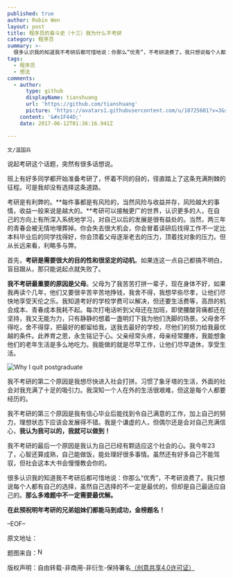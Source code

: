 ```yaml
---
published: true
author: Robin Wen
layout: post
title: 程序员的奋斗史（十三）我为什么不考研
category: 程序员
summary: >-
  很多认识我的知道我不考研后都可惜地说：你那么“优秀”，不考研浪费了。我只想说每个人都有自己的选择，虽然自己选择的不一定是最优的，但却是自己最适应自己的。那么多难题中不一定需要最优解。
tags:
  - 程序员
  - 想法
comments:
  - author:
      type: github
      displayName: tianshuang
      url: 'https://github.com/tianshuang'
      picture: 'https://avatars1.githubusercontent.com/u/10725601?v=3&s=73'
    content: '&#x1F44D;'
    date: 2017-06-12T01:36:16.941Z

---
```


`文/温国兵`

说起考研这个话题，突然有很多话想说。

班上有好多同学都开始准备考研了，怀着不同的目的，径直踏上了这条充满荆棘的征程。可是我却没有选择这条道路。

考研是有利弊的。**每件事都是有风险的，当然风险与收益并存，风险越大的事情，收益一般来说是越大的。**考研可以接触更广的世界，认识更多的人，在自己的方向上有所深入系统地学习，对自己以后的发展是很有益处的。当然，两三年的青春会被无情地埋葬掉。你会失去很大机会，你会冒着读研后找得工作不一定比本科毕业后的同学找得好，你会顶着父母逐渐老去的压力，顶着找对象的压力。但从长远来看，利略多与弊。

首先，**考研是需要很大的目的性和很坚定的动机**。如果连这一点自己都搞不明白，盲目跟从，那只能说起点就失败了。

**我不考研最重要的原因是父母**。父母为了我苦苦打拼一辈子，现在身体不好，如果我再读个几年，他们又要很辛苦辛苦地挣钱，我舍不得，我想早些尽孝，让他们尽快地享受天伦之乐。我知道考好的学校学费可以解决，但还要生活费等，高昂的机会成本、青春成本我耗不起。每次打电话听到父母还在加班，即使腰酸背痛都还在坚持，我又无能为力，只有静静的想着一盏明灯下我为他们洗脚的场景。父母舍不得吃，舍不得穿，把最好的都留给我，送我去最好的学校，尽他们的努力给我最优越的条件。此养育之恩，永生铭记于心。父亲经常头疼，母亲经常腰疼，我能想象他们的老年生活是多么地吃力。我能做的就是尽早工作，让他们尽早退休，享受生活。

![Why I quit postgraduate](http://i.imgur.com/TJaVUa4.jpg)

我不考研的第二个原因是我想尽快进入社会打拼。习惯了象牙塔的生活，外面的社会对我充满了十足的吸引力。我深知一个人在外的生活很艰难，但这是每个人都要经历的。

我不考研的第三个原因是我有信心毕业后能找到令自己满意的工作，加上自己的努力，理想状态下应该会发展得不错。我是个谦虚的人，但偶尔还是会对自己充满信心，**我认为我可以的，我就可以做到！**

我不考研的最后一个原因是我认为自己已经有颗适应这个社会的心。我今年23了，心智还算成熟，自己能做饭，能处理好很多事情。虽然还有好多自己不能驾驭，但社会这本大书会慢慢教会你的。

很多认识我的知道我不考研后都可惜地说：你那么“优秀”，不考研浪费了。我只想说每个人都有自己的选择，虽然自己选择的不一定是最优的，但却是自己最适应自己的。**那么多难题中不一定需要最优解。**

**在此预祝明年考研的兄弟姐妹们都能马到成功，金榜题名！**

–EOF–

原文地址：<a href="" target="_blank"><img src="http://i.imgur.com/BROigUO.jpg" title="" height="16px" width="16px" border="0" alt="" /></a>

题图来自：<a href="http://www.nps.edu/video/portal/Default.aspx" target="_blank"><img src="http://i.imgur.com/CXTac8i.jpg" title="Naval Postgraduate School" height="16px" width="16px" border="0" alt="Naval Postgraduate School" /></a>

版权声明：自由转载-非商用-非衍生-保持署名<a href="http://creativecommons.org/licenses/by-nc-nd/4.0/deed.zh" target="_blank">（创意共享4.0许可证）</a>
